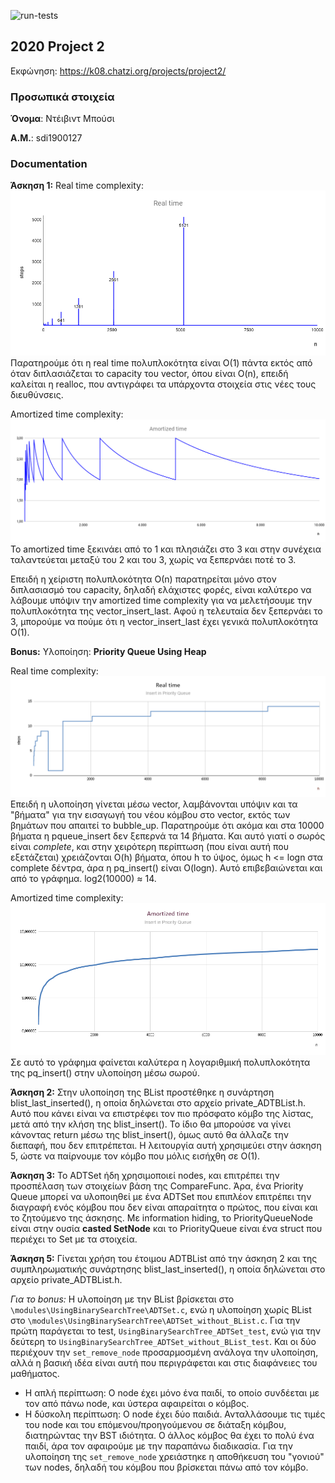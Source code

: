 ![run-tests](../../workflows/run-tests/badge.svg)

## 2020 Project 2

Εκφώνηση: https://k08.chatzi.org/projects/project2/


### Προσωπικά στοιχεία

__Όνομα__: Ντέιβιντ Μπούσι

__Α.Μ.__: sdi1900127


### Documentation

__Άσκηση 1:__
Real time complexity:
![vector real time](charts/vectorrealtime.png)
Παρατηρούμε ότι η real time πολυπλοκότητα είναι Ο(1) πάντα εκτός από όταν διπλασιάζεται το capacity του vector, όπου είναι O(n), επειδή καλείται η realloc, που αντιγράφει τα υπάρχοντα στοιχεία στις νέες τους διευθύνσεις.

Amortized time complexity:
![vector amortized time](charts/vectoramortized.png)
Το amortized time ξεκινάει από το 1 και πλησιάζει στο 3 και στην συνέχεια ταλαντεύεται μεταξύ του 2 και του 3, χωρίς να ξεπερνάει ποτέ το 3.

Επειδή η χείριστη πολυπλοκότητα Ο(n) παρατηρείται μόνο στον διπλασιασμό του capacity, δηλαδή ελάχιστες φορές, είναι καλύτερο να λάβουμε υπόψιν την amortized time complexity για να μελετήσουμε την πολυπλοκότητα της vector_insert_last. Αφού η τελευταία δεν ξεπερνάει το 3, μπορούμε να πούμε ότι η vector_insert_last έχει γενικά πολυπλοκότητα Ο(1).

__Bonus:__
Υλοποίηση: __Priority Queue Using Heap__

Real time complexity:
![priority queue real time](charts/pqrealtime.png)
Επειδή η υλοποίηση γίνεται μέσω vector, λαμβάνονται υπόψιν και τα "βήματα" για την εισαγωγή του νέου κόμβου στο vector, εκτός των βημάτων που απαιτεί το bubble_up.
Παρατηρούμε ότι ακόμα και στα 10000 βήματα η pqueue_insert δεν ξεπερνά τα 14 βήματα. Και αυτό γιατί ο σωρός είναι *complete*, και στην χειρότερη περίπτωση (που είναι αυτή που εξετάζεται) χρειάζονται O(h) βήματα, όπου h το ύψος, όμως h <= logn στα complete δέντρα, άρα η pq_insert() είναι O(logn). Αυτό επιβεβαιώνεται και από το γράφημα. log2(10000) &asymp; 14.

Amortized time complexity:
![priority queue amortized time](charts/pqamortized.png)
Σε αυτό το γράφημα φαίνεται καλύτερα η λογαριθμική πολυπλοκότητα της pq_insert() στην υλοποίηση μέσω σωρού.

__Άσκηση 2:__
Στην υλοποίηση της BList προστέθηκε η συνάρτηση blist_last_inserted(), η οποία δηλώνεται στο αρχείο private_ADTBList.h. Αυτό που κάνει είναι να επιστρέφει τον πιο πρόσφατο κόμβο της λίστας, μετά από την κλήση της blist_insert(). Το ίδιο θα μπορούσε να γίνει κάνοντας return μέσω της blist_insert(), όμως αυτό θα άλλαζε την διεπαφή, που δεν επιτρέπεται. Η λειτουργία αυτή χρησιμεύει στην άσκηση 5, ώστε να παίρνουμε τον κόμβο που μόλις εισήχθη σε Ο(1).

__Άσκηση 3:__
Το ADTSet ήδη χρησιμοποιεί nodes, και επιτρέπει την προσπέλαση των στοιχείων βάση της CompareFunc. Άρα, ένα Priority Queue μπορεί να υλοποιηθεί με ένα ADTSet που επιπλέον επιτρέπει την διαγραφή ενός κόμβου που δεν είναι απαραίτητα ο πρώτος, που είναι και το ζητούμενο της άσκησης.
Με information hiding, το PriorityQueueNode είναι στην ουσία __casted SetNode__ και το PriorityQueue είναι ένα struct που περιέχει το Set με τα στοιχεία.

__Άσκηση 5:__
Γίνεται χρήση του έτοιμου ADTBList από την άσκηση 2 και της συμπληρωματικής συνάρτησης blist_last_inserted(), η οποία δηλώνεται στο αρχείο private_ADTBList.h.

*Για το bonus:*
Η υλοποίηση με την BList βρίσκεται στο `\modules\UsingBinarySearchTree\ADTSet.c`, ενώ η υλοποίηση χωρίς BList στο `\modules\UsingBinarySearchTree\ADTSet_without_BList.c`.
Για την πρώτη παράγεται το test, `UsingBinarySearchTree_ADTSet_test`, ενώ για την δεύτερη το `UsingBinarySearchTree_ADTSet_without_BList_test`.
Και οι δύο περιέχουν την `set_remove_node` προσαρμοσμένη ανάλογα την υλοποίηση, αλλά η βασική ιδέα είναι αυτή που περιγράφεται και στις διαφάνειες του μαθήματος.
* Η απλή περίπτωση: Ο node έχει μόνο ένα παιδί, το οποίο συνδέεται με τον από πάνω node, και ύστερα αφαιρείται ο κόμβος.
* Η δύσκολη περίπτωση: Ο node έχει δύο παιδιά. Ανταλλάσουμε τις τιμές του node και του επόμενου/προηγούμενου σε διάταξη κόμβου, διατηρώντας την BST ιδιότητα. Ο άλλος κόμβος θα έχει το πολύ ένα παιδί, άρα τον αφαιρούμε με την παραπάνω διαδικασία.
Για την υλοποίηση της `set_remove_node` χρειάστηκε η αποθήκευση του "γονιού" των nodes, δηλαδή του κόμβου που βρίσκεται πάνω από τον κόμβο.